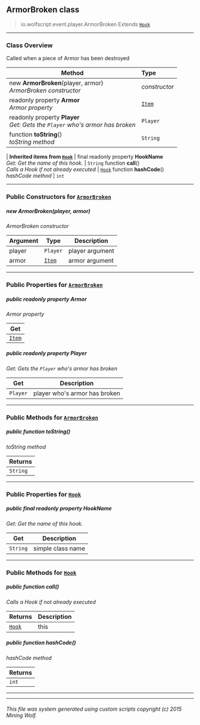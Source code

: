 ## ArmorBroken __class__

>io.wolfscript.event.player.ArmorBroken
>Extends [`Hook`](../../hook/Hook.md)

---

### Class Overview

Called when a piece of Armor has been destroyed

Method | Type   
--- | :--- 
new __ArmorBroken__(player, armor) <br> _ArmorBroken constructor_ | _constructor_
 readonly property __Armor__ <br> _Armor property_ | [`Item`](../../api/inventory/Item.md)
 readonly property __Player__ <br> _Get: Gets the `Player` who's armor has broken_ | `Player`
 function __toString__() <br> _toString method_ | `String`
 |
__Inherited items from [`Hook`](../../hook/Hook.md)__ |
final readonly property __HookName__ <br> _Get: Get the name of this hook._ | `String`
 function __call__() <br> _Calls a Hook if not already executed_ | [`Hook`](../../hook/Hook.md)
 function __hashCode__() <br> _hashCode method_ | `int`





---

### Public Constructors for [`ArmorBroken`](ArmorBroken.md)

##### <a id='armorbroken'></a>new __ArmorBroken__(player, armor) 

_ArmorBroken constructor_

Argument | Type | Description  
--- | --- | --- 
player | `Player` | player argument
armor | [`Item`](../../api/inventory/Item.md) | armor argument

---

### Public Properties for [`ArmorBroken`](ArmorBroken.md)

##### <a id='armor'></a>public  readonly property __Armor__

_Armor property_

Get | 
--- | 
[`Item`](../../api/inventory/Item.md) |



##### <a id='player'></a>public  readonly property __Player__

_Get: Gets the `Player` who's armor has broken_

Get | Description
--- | --- 
`Player` | player who's armor has broken



---

### Public Methods for [`ArmorBroken`](ArmorBroken.md)

##### <a id='tostring'></a>public  function __toString__()

_toString method_

Returns | 
--- | 
`String` |


---

### Public Properties for [`Hook`](../../hook/Hook.md)

##### <a id='hookname'></a>public final readonly property __HookName__

_Get: Get the name of this hook._

Get | Description
--- | --- 
`String` | simple class name



---

### Public Methods for [`Hook`](../../hook/Hook.md)

##### <a id='call'></a>public  function __call__()

_Calls a Hook if not already executed_

Returns | Description
--- | --- 
[`Hook`](../../hook/Hook.md) | this


##### <a id='hashcode'></a>public  function __hashCode__()

_hashCode method_

Returns | 
--- | 
`int` |


---


---


###### This file was system generated using custom scripts copyright (c) 2015 Mining Wolf.
	

